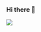 ### Hi there 👋
<a href="버튼을 눌렀을 때 이동할 링크" target="_blank"><img src="https://img.shields.io/badge/000000?style=flat&logo=42&logoColor=ffffff"/></a>

<!--
**071yoon/071yoon** is a ✨ _special_ ✨ repository because its `README.md` (this file) appears on your GitHub profile.

Here are some ideas to get you started:

- 🔭 I’m currently working on ...
- 🌱 I’m currently learning ...
- 👯 I’m looking to collaborate on ...
- 🤔 I’m looking for help with ...
- 💬 Ask me about ...
- 📫 How to reach me: ...
- 😄 Pronouns: ...
- ⚡ Fun fact: ...
-->
